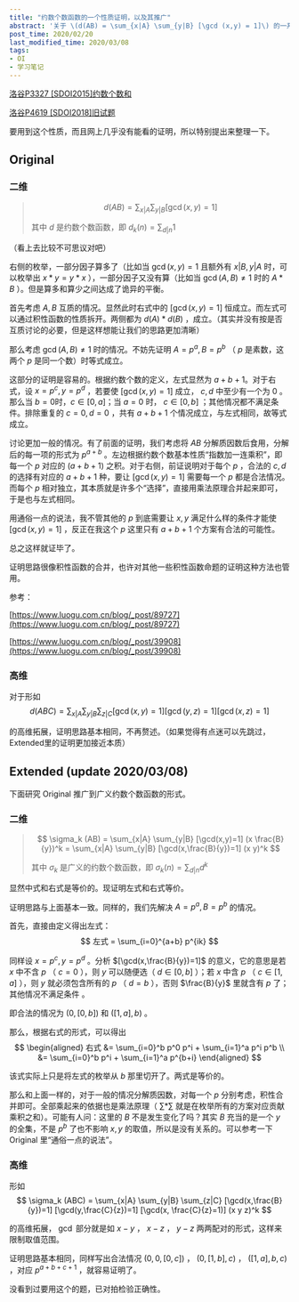 ```yaml
---
title: "约数个数函数的一个性质证明，以及其推广"
abstract: '关于 \(d(AB) = \sum_{x|A} \sum_{y|B} [\gcd (x,y) = 1]\) 的一系列推导。'
post_time: 2020/02/20
last_modified_time: 2020/03/08
tags:
- OI
- 学习笔记
---
```

[洛谷P3327 [SDOI2015]约数个数和](https://www.luogu.com.cn/problem/P3327)

[洛谷P4619 [SDOI2018]旧试题](https://www.luogu.com.cn/problem/P4619)

要用到这个性质，而且网上几乎没有能看的证明，所以特别提出来整理一下。

## Original

### 二维

>$$
>d(AB) = \sum_{x|A} \sum_{y|B} [\gcd (x,y) = 1]
>$$
>
>其中 $d$ 是约数个数函数，即 $d_k (n) = \sum_{d|n} 1$

（看上去比较不可思议对吧）

右侧的枚举，一部分因子算多了（比如当 $\gcd(x,y)=1$ 且额外有 $x|B,y|A$ 时，可以枚举出 $x*y = y*x$ ），一部分因子又没有算（比如当 $\gcd(A,B) \not= 1$ 时的 $A*B$ ）。但是算多和算少之间达成了诡异的平衡。

首先考虑 $A,B$ 互质的情况。显然此时右式中的 $[\gcd (x,y) = 1]$ 恒成立。而左式可以通过积性函数的性质拆开。两侧都为 $d(A)*d(B)$ ，成立。（其实并没有按是否互质讨论的必要，但是这样想能让我们的思路更加清晰）

那么考虑 $\gcd(A,B) \not= 1$ 时的情况。不妨先证明 $A = p^a, B = p^b$ （ $p$ 是素数，这两个 $p$ 是同一个数）时等式成立。

这部分的证明是容易的。根据约数个数的定义，左式显然为 $a+b+1$。对于右式，设 $x = p^c, y= p^d$ ，若要使 $[\gcd (x,y) = 1]$ 成立， $c,d$ 中至少有一个为 $0$ 。那么当 $b=0$时，$c \in [0, a]$；当 $a=0$ 时， $c \in [0,b]$ ；其他情况都不满足条件。排除重复的 $c=0, d=0$ ，共有 $a+b+1$ 个情况成立，与左式相同，故等式成立。

讨论更加一般的情况。有了前面的证明，我们考虑将 $AB$ 分解质因数后食用，分解后的每一项的形式为 $p^{a+b}$ 。左边根据约数个数基本性质“指数加一连乘积”，即每一个 $p$ 对应的 $(a+b+1)$ 之积。对于右侧，前证说明对于每个 $p$ ，合法的 $c,d$ 的选择有对应的 $a+b+1$ 种，要让 $[\gcd(x,y)=1]$ 需要每一个 $p$ 都是合法情况。而每个 $p$ 相对独立，其本质就是许多个“选择”，直接用乘法原理合并起来即可，于是也与左式相同。

用通俗一点的说法，我不管其他的 $p$ 到底需要让 $x,y$ 满足什么样的条件才能使 $[\gcd(x,y)=1]$ ，反正在我这个 $p$ 这里只有 $a+b+1$ 个方案有合法的可能性。

总之这样就证毕了。

证明思路很像积性函数的合并，也许对其他一些积性函数命题的证明这种方法也管用。

参考：

[https://www.luogu.com.cn/blog/_post/89727](https://www.luogu.com.cn/blog/_post/89727)

[https://www.luogu.com.cn/blog/_post/39908](https://www.luogu.com.cn/blog/_post/39908)

### 高维

对于形如
$$
d(ABC) = \sum_{x|A} \sum_{y|B} \sum_{z|C} [\gcd (x,y) = 1] [\gcd (y,z) = 1] [\gcd (x,z) =1]
$$

的高维拓展，证明思路基本相同，不再赘述。（如果觉得有点迷可以先跳过，Extended里的证明更加接近本质）

## Extended (update 2020/03/08)

下面研究 Original 推广到广义约数个数函数的形式。

### 二维

>$$
>\sigma_k (AB) = \sum_{x|A} \sum_{y|B} [\gcd(x,y)=1] (x \frac{B}{y})^k = \sum_{x|A} \sum_{y|B} [\gcd(x,\frac{B}{y})=1] (x y)^k
>$$
>
>其中 $\sigma_k$ 是广义的约数个数函数，即 $\sigma_k (n) = \sum_{d|n} d^k$ 

显然中式和右式是等价的。现证明左式和右式等价。

证明思路与上面基本一致。同样的，我们先解决 $A=p^a, B=p^b$ 的情况。

首先，直接由定义得出左式：
$$
左式 = \sum_{i=0}^{a+b} p^{ik}
$$

同样设 $x=p^c, y=p^d$ 。分析 $[\gcd(x,\frac{B}{y})=1]$ 的意义，它的意思是若 $x$ 中不含 $p$ （ $c=0$ ），则 $y$ 可以随便选（ $d \in [0,b]$ ）；若 $x$ 中含 $p$  （ $c \in [1,a]$ ），则 $y$ 就必须包含所有的 $p$ （  $d=b$  ），否则 $\frac{B}{y}$ 里就含有 $p$ 了；其他情况不满足条件 。

即合法的情况为 $(0,[0,b])$ 和 $([1,a],b)$ 。

那么，根据右式的形式，可以得出
$$
\begin{aligned}
右式 &= \sum_{i=0}^b p^0 p^i + \sum_{i=1}^a p^i p^b \\
&= \sum_{i=0}^b p^i + \sum_{i=1}^a p^{b+i}
\end{aligned}
$$

该式实际上只是将左式的枚举从 $b$ 那里切开了。两式是等价的。

那么和上面一样的，对于一般的情况分解质因数，对每一个 $p$ 分别考虑，积性合并即可。全部乘起来的依据也是乘法原理（ $\sum * \sum$ 就是在枚举所有的方案对应贡献乘积之和）。可能有人问：这里的 $B$ 不是发生变化了吗？其实 $B$ 充当的是一个 $y$ 的全集，不是 $p^b$ 了也不影响 $x,y$ 的取值，所以是没有关系的。可以参考一下 Original 里“通俗一点的说法”。

### 高维

形如
$$
\sigma_k (ABC) = \sum_{x|A} \sum_{y|B} \sum_{z|C} [\gcd(x,\frac{B}{y})=1] [\gcd(y,\frac{C}{z})=1] [\gcd(x, \frac{C}{z}=1)] (x y z)^k
$$

的高维拓展， $\gcd$ 部分就是如 $x-y$ ， $x-z$ ， $y-z$ 两两配对的形式，这样来限制取值范围。

证明思路基本相同，同样写出合法情况 $(0,0,[0,c])$ ， $(0,[1,b],c)$ ， $([1,a],b,c)$ ，对应 $p^{a+b+c+1}$ ，就容易证明了。

没看到过要用这个的题，已对拍检验正确性。